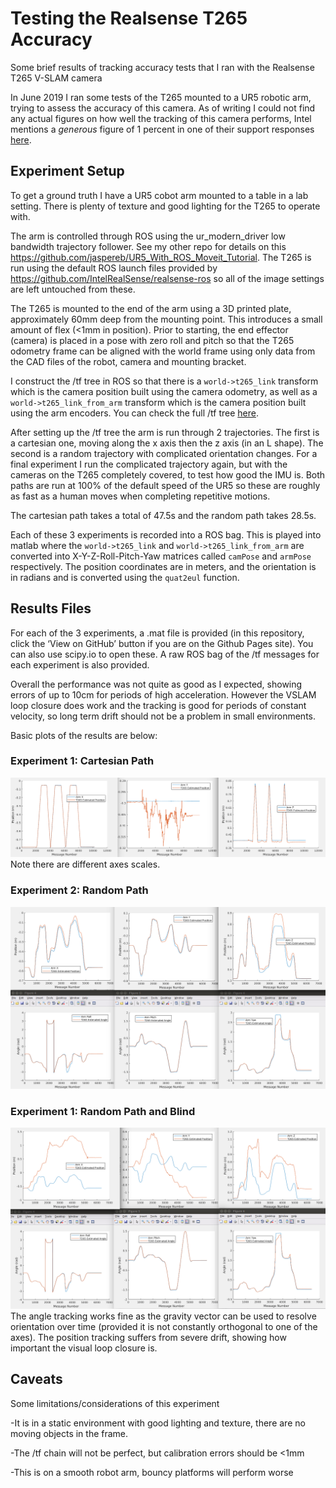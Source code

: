 # Testing the Realsense T265 Accuracy
Some brief results of tracking accuracy tests that I ran with the Realsense T265 V-SLAM camera

In June 2019 I ran some tests of the T265 mounted to a UR5 robotic arm, trying to assess the accuracy of this camera. As of writing I could not find any actual figures on how well the tracking of this camera performs, Intel mentions a *generous* figure of 1 percent in one of their support responses [here](https://www.intel.com/content/www/us/en/support/articles/000032899/emerging-technologies/intel-realsense-technology.html). 

## Experiment Setup
To get a ground truth I have a UR5 cobot arm mounted to a table in a lab setting. There is plenty of texture and good lighting for the T265 to operate with. 

The arm is controlled through ROS using the ur_modern_driver low bandwidth trajectory follower. See my other repo for details on this https://github.com/jaspereb/UR5_With_ROS_Moveit_Tutorial. The T265 is run using the default ROS launch files provided by https://github.com/IntelRealSense/realsense-ros so all of the image settings are left untouched from these. 

The T265 is mounted to the end of the arm using a 3D printed plate, approximately 60mm deep from the mounting point. This introduces a small amount of flex (<1mm in position). Prior to starting, the end effector (camera) is placed in a pose with zero roll and pitch so that the T265 odometry frame can be aligned with the world frame using only data from the CAD files of the robot, camera and mounting bracket. 

I construct the /tf tree in ROS so that there is a `world->t265_link` transform which is the camera position built using the camera odometry, as well as a `world->t265_link_from_arm` transform which is the camera position built using the arm encoders. You can check the full /tf tree [here](frames.pdf).

After setting up the /tf tree the arm is run through 2 trajectories. The first is a cartesian one, moving along the x axis then the z axis (in an L shape). The second is a random trajectory with complicated orientation changes. For a final experiment I run the complicated trajectory again, but with the cameras on the T265 completely covered, to test how good the IMU is. Both paths are run at 100% of the default speed of the UR5 so these are roughly as fast as a human moves when completing repetitive motions.

The cartesian path takes a total of 47.5s and the random path takes 28.5s.

Each of these 3 experiments is recorded into a ROS bag. This is played into matlab where the `world->t265_link` and `world->t265_link_from_arm` are converted into X-Y-Z-Roll-Pitch-Yaw matrices called `camPose` and `armPose` respectively. The position coordinates are in meters, and the orientation is in radians and is converted using the `quat2eul` function. 

## Results Files
For each of the 3 experiments, a .mat file is provided (in this repository, click the ‘View on GitHub’ button if you are on the Github Pages site). You can also use scipy.io to open these. A raw ROS bag of the /tf messages for each experiment is also provided.

Overall the performance was not quite as good as I expected, showing errors of up to 10cm for periods of high acceleration. However the VSLAM loop closure does work and the tracking is good for periods of constant velocity, so long term drift should not be a problem in small environments.  

Basic plots of the results are below:
### Experiment 1: Cartesian Path
![Image](Exp1.png)
Note there are different axes scales.

### Experiment 2: Random Path
![Image](Exp2.png)

### Experiment 1: Random Path and Blind
![Image](Exp3.png)
The angle tracking works fine as the gravity vector can be used to resolve orientation over time (provided it is not constantly orthogonal to one of the axes). The position tracking suffers from severe drift, showing how important the visual loop closure is. 


## Caveats
Some limitations/considerations of this experiment 

-It is in a static environment with good lighting and texture, there are no moving objects in the frame.

-The /tf chain will not be perfect, but calibration errors should be <1mm

-This is on a smooth robot arm, bouncy platforms will perform worse 

